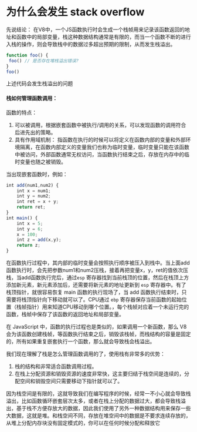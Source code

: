 # 为什么会发生 stack overflow

先说结论： 在V8中，一个JS函数执行时会生成一个栈帧用来记录该函数返回的地址和函数中的局部变量，栈这种数据结构通常是有限的，而当一个函数不断的进行入栈的操作，则会导致栈中的数据过多超出预期的限制，从而发生栈溢出。

```js
function foo() {
 foo() // 是否存在堆栈溢出错误?
}
foo()
```
上述代码会发生栈溢出的问题

#### 栈如何管理函数调用：
函数的特点：
1. 可以被调用，根据嵌套函数中被执行/调用的关系，可以发现函数的调用符合后进先出的策略。
2. 具有作用域机制： 指函数在执行的时候可以将定义在函数内部的变量和外部环境隔离，在函数内部定义的变量我们也称为临时变量，临时变量只能在该函数中被访问，外部函数通常无权访问，当函数执行结束之后，存放在内存中的临时变量也随之被销毁。

当出现嵌套函数时，例如：
```js
int add(num1,num2) { 
    int x = num1;
    int y = num2;
    int ret = x + y;
    return ret;
}
int main() { 
    int x = 5; 
    int y = 6;
    x = 100; 
    int z = add(x,y);
    return z;
}
```
在函数执行过程中，其内部的临时变量会按照执行顺序被压入到栈中。当上面add函数执行时，会先把参数num1和num2压栈，接着再把变量x，y，ret的值依次压栈，当add函数执行完后，通过`esp` 寄存器找到当前栈顶的位置，然后在栈顶上方添加新元素，新元素添加后，还需要将新元素的地址更新到 `esp` 寄存器中。有了栈顶指针，就很容易恢复 main 函数的执行现场了，当 add 函数执行结束时，只需要将栈顶指针向下移动就可以了。CPU通过 `ebp` 寄存器保存当前函数的起始位置（栈帧指针）用来知道CPU移动到哪个位置。，每个栈帧对应着一个未运行完的函数，栈帧中保存了该函数的返回地址和局部变量。

在 JavaScript 中，函数的执行过程也是类似的，如果调用一个新函数，那么 V8 会为该函数创建栈帧，等函数执行结束之后，销毁该栈帧，而栈结构的容量是固定的，所有如果重复嵌套执行一个函数，那么就会导致栈会栈溢出。

我们现在理解了栈是怎么管理函数调用的了，使用栈有非常多的优势：
1. 栈的结构和非常适合函数调用过程。
2. 在栈上分配资源和销毁资源的速度非常快，这主要归结于栈空间是连续的，分配空间和销毁空间只需要移动下指针就可以了。

因为栈空间是有限的，这就导致我们在编写程序的时候，经常一不小心就会导致栈溢出，比如函数循环嵌套层次太多，或者在栈上分配的数据过大，都会导致栈溢出，基于栈不方便存放大的数据，因此我们使用了另外一种数据结构用来保存一些大数据，这就是堆。和栈空间不同，存放在堆空间中的数据是不要求连续存放的，从堆上分配内存块没有固定模式的，你可以在任何时候分配和释放它



